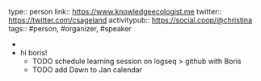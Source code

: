 type:: person
link:: https://www.knowledgeecologist.me
twitter:: https://twitter.com/csageland
activitypub:: https://social.coop/@christina
tags:: #person, #organizer, #speaker

-
- hi boris!
	- TODO schedule learning session on logseq > github with Boris
	- TODO add Dawn to Jan calendar